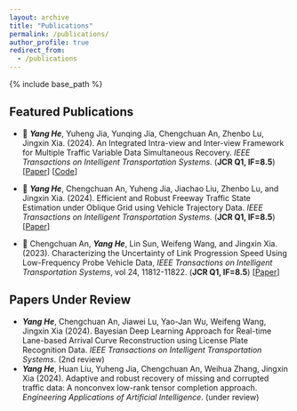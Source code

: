 ```yaml
---
layout: archive
title: "Publications"
permalink: /publications/
author_profile: true
redirect_from:
  - /publications
---
```


{% include base_path %}


## Featured Publications
  - 📄 ***Yang He***, Yuheng Jia, Yunqing Jia, Chengchuan An, Zhenbo Lu, Jingxin Xia. (2024). An Integrated Intra-view and Inter-view Framework for Multiple Traffic Variable Data Simultaneous Recovery. *IEEE Transactions on Intelligent Transportation Systems*. (**JCR Q1, IF=8.5**) [[Paper](https://doi.org/10.1109/TITS.2024.3414506)] [[Code](https://github.com/heyang49/MVLR)] 

  - 📄 ***Yang He***, Chengchuan An, Yuheng Jia, Jiachao Liu, Zhenbo Lu, and Jingxin Xia. (2024). Efficient and Robust Freeway Traffic State Estimation under Oblique Grid using Vehicle Trajectory Data. *IEEE Transactions on Intelligent Transportation Systems*.  (**JCR Q1, IF=8.5**) [[Paper]()]
    
  - 📄 Chengchuan An, ***Yang He***,  Lin Sun, Weifeng Wang, and Jingxin Xia. (2023). Characterizing the Uncertainty of Link Progression Speed Using Low-Frequency Probe Vehicle Data, *IEEE Transactions on Intelligent Transportation Systems*, vol 24, 11812-11822. (**JCR Q1, IF=8.5**) [[Paper](https://doi.org/10.1109/TITS.2023.3293157)]




## Papers Under Review
  -  ***Yang He***, Chengchuan An, Jiawei Lu, Yao-Jan Wu, Weifeng Wang, Jingxin Xia (2024). Bayesian Deep Learning Approach for Real-time Lane-based Arrival Curve Reconstruction using License Plate Recognition Data. *IEEE Transactions on Intelligent Transportation Systems*. (2nd review)
  -  ***Yang He***, Huan Liu, Yuheng Jia, Chengchuan An, Weihua Zhang, Jingxin Xia (2024). Adaptive and robust recovery of missing and corrupted traffic data: A nonconvex low-rank tensor completion approach. *Engineering Applications of Artificial Intelligence*. (under review)
